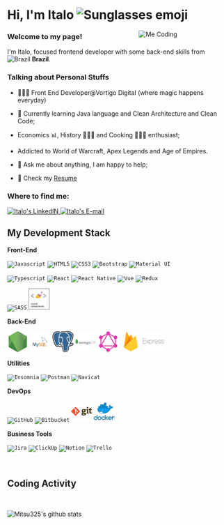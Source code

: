 # Hi, I'm Italo <img width="30" src="https://emojis.slackmojis.com/emojis/images/1531849430/4246/blob-sunglasses.gif?1531849430" alt="Sunglasses emoji" />

<img align="right" width="40%" src="https://giphy.com/embed/zOvBKUUEERdNm" alt="Me Coding" />

### Welcome to my page!
<p>
  I'm Italo, focused frontend developer with some back-end skills from 
  <img width="16" src="https://www.flaticon.com/svg/static/icons/svg/197/197386.svg" alt="Brazil" />
  <b>Brazil</b>.
</p>

### Talking about Personal Stuffs

- 👨🏽‍💻 Front End Developer@Vortigo Digital (where magic happens everyday)

- 🌱 Currently learning Java language and Clean Architecture and Clean Code; 

- Economics 📊, History 👨🏻‍🏫 and Cooking 👨🏻‍🍳 enthusiast;

- Addicted to World of Warcraft, Apex Legends and Age of Empires.

- 💬 Ask me about anything, I am happy to help;

- 📝 Check my [Resume](https://drive.google.com/file/d/1i0F7s4d3RBtRy0kjrLkGsD4PHLGXeOJv/view?usp=sharing)

### Where to find me:

<a href="https://www.linkedin.com/in/italofelipearaujochagas/">
  <img alt="Italo's LinkedIN" src="https://img.icons8.com/fluent/48/000000/linkedin.png"/>
</a>

<a href="mailto:felipe.italo@hotmail.com">
  <img alt="Italo's E-mail" src="https://img.icons8.com/fluent/48/000000/microsoft-outlook-2019.png"/>
</a>

## My Development Stack

**Front-End**

<code><img alt="Javascript" src="https://img.icons8.com/color/48/000000/javascript.png"/></code>
<code><img alt="HTML5" src="https://img.icons8.com/color/48/000000/html-5.png"/></code>
<code><img alt="CSS3" src="https://img.icons8.com/color/48/000000/css3.png"/></code>
<code><img alt="Bootstrap" height="48" src="https://img.icons8.com/color/48/000000/bootstrap.png"/></code>
<code><img alt="Material UI" src="https://img.icons8.com/color/48/000000/material-ui.png"/></code>

<code><img alt="Typescript" src="https://img.icons8.com/color/48/000000/typescript.png"/></code>
<code><img alt="React" src="https://img.icons8.com/officexs/48/000000/react.png"/></code>
<code><img alt="React Native" src="https://img.icons8.com/color/48/000000/react-native.png"/></code>
<code><img alt="Vue" src="https://img.icons8.com/color/48/000000/vue-js.png"/></code>
<code><img alt="Redux" src="https://img.icons8.com/color/48/000000/redux.png"/></code>


<code><img alt="SASS" src="https://img.icons8.com/color/48/000000/sass.png"/></code>
<code><img height="48" alt="Styled Components" src="https://raw.githubusercontent.com/github/explore/80688e429a7d4ef2fca1e82350fe8e3517d3494d/topics/styled-components/styled-components.png"/></code>


**Back-End**

<code><img height="48" src="https://raw.githubusercontent.com/github/explore/80688e429a7d4ef2fca1e82350fe8e3517d3494d/topics/nodejs/nodejs.png" alt="Nodejs"/></code>
<code><img height="48" src="https://raw.githubusercontent.com/github/explore/80688e429a7d4ef2fca1e82350fe8e3517d3494d/topics/mysql/mysql.png" alt="MySQL"/></code>
<code><img height="48" src="https://raw.githubusercontent.com/github/explore/80688e429a7d4ef2fca1e82350fe8e3517d3494d/topics/postgresql/postgresql.png" alt="PostegreSQL"/></code>
<code><img height="48" src="https://raw.githubusercontent.com/github/explore/80688e429a7d4ef2fca1e82350fe8e3517d3494d/topics/mongodb/mongodb.png" alt="MongoDB"/></code>
<code><img height="48" src="https://raw.githubusercontent.com/github/explore/80688e429a7d4ef2fca1e82350fe8e3517d3494d/topics/graphql/graphql.png" alt="GraphQL"/></code>
<code><img height="48" src="https://raw.githubusercontent.com/github/explore/80688e429a7d4ef2fca1e82350fe8e3517d3494d/topics/firebase/firebase.png" alt="Firebase"/></code>
<code><img height="48" src="https://raw.githubusercontent.com/github/explore/80688e429a7d4ef2fca1e82350fe8e3517d3494d/topics/express/express.png" alt="Express"/></code>

**Utilities**

<code><img height="48" src="https://dashboard.snapcraft.io/site_media/appmedia/2018/04/twitter-card-icon.png" alt="Insomnia"/></code>
<code><img height="48" src="https://user-images.githubusercontent.com/2676579/34940598-17cc20f0-f9be-11e7-8c6d-f0190d502d64.png" alt="Postman"/></code>
<code><img height="48" src="https://www.navicat.com/images/02.Product_00_AllProducts_Premium15.png" alt="Navicat"/></code>

**DevOps**

<code><img height="48" src="https://cdn3.iconfinder.com/data/icons/inficons/512/github.png" alt="GitHub"/></code>
<code><img height="48" src="https://cdn4.iconfinder.com/data/icons/logos-and-brands/512/44_Bitbucket_logo_logos-512.png" alt="Bitbucket"/></code>
<code><img height="48" src="https://raw.githubusercontent.com/github/explore/80688e429a7d4ef2fca1e82350fe8e3517d3494d/topics/git/git.png" alt="Git"/></code>
<code><img height="48" src="https://raw.githubusercontent.com/github/explore/80688e429a7d4ef2fca1e82350fe8e3517d3494d/topics/docker/docker.png" alt="Docker"/></code>

**Business Tools**

<code><img height="48" src="https://cdn.worldvectorlogo.com/logos/jira-1.svg" alt="Jira"/></code>
<code><img height="48" src="https://232924.apps.zdusercontent.com/232924/assets/1579259063-9eaa196f4d4eeff0ff0c915b800a9730/logo.png" alt="ClickUp"/></code>
<code><img height="48" src="https://upload.wikimedia.org/wikipedia/commons/4/45/Notion_app_logo.png" alt="Notion"/></code>
<code><img height="48" src="https://cdn.iconscout.com/icon/free/png-512/trello-6-569395.png" alt="Trello"/></code>

<br/>

## Coding Activity

<br/>

<p align="left">
  <img src="https://github-readme-stats.vercel.app/api?username=italofelipe&show_icons=true&theme=dracula" alt="Mitsu325's github stats" />
</p>
